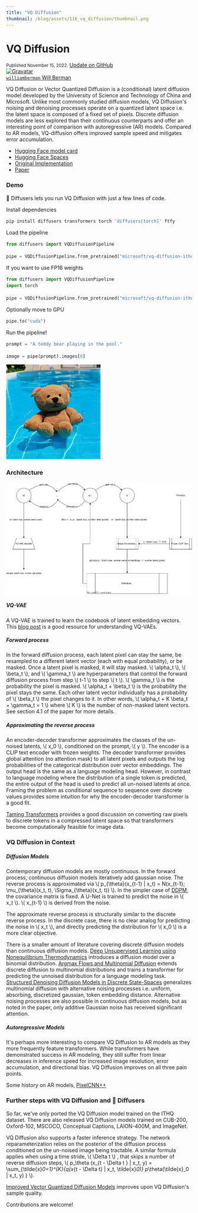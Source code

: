 ```yaml
---
title: "VQ Diffusion" 
thumbnail: /blog/assets/116_vq_diffusion/thumbnail.png
---
```


# VQ Diffusion

<div class="blog-metadata">
    <small>Published November 15, 2022.</small>
    <a target="_blank" class="btn no-underline text-sm mb-5 font-sans" href="https://github.com/huggingface/blog/blob/main/vq-diffusion.md">
        Update on GitHub
    </a>
</div>

<div class="author-card">
    <a href="/williamberman"> 
        <img class="avatar avatar-user" src="https://aeiljuispo.cloudimg.io/v7/https://s3.amazonaws.com/moonup/production/uploads/1668468846504-63407fadb78ed99eab00203d.jpeg?w=200&h=200&f=face" title="Gravatar">
        <div class="bfc">
            <code>williamberman</code>
            <span class="fullname">Will Berman</span>
        </div>
    </a>
</div>

VQ Diffusion or Vector Quantized Diffusion is a (conditional) latent diffusion model developed by the University of Science and Technology of China and Microsoft. Unlike most commonly studied diffusion models, VQ Diffusion's noising and denoising processes operate on a quantized latent space i.e. the latent space is composed of a fixed set of pixels. Discrete diffusion models are less explored than their continuous counterparts and offer an interesting point of comparison with autoregressive (AR) models. Compared to AR models, VQ-diffusion offers improved sample speed and mitigates error accumulation.

- [Hugging Face model card](https://huggingface.co/microsoft/vq-diffusion-ithq)
- [Hugging Face Spaces](https://huggingface.co/spaces/patrickvonplaten/vq-vs-stable-diffusion)
- [Original Implementation](https://github.com/microsoft/VQ-Diffusion)
- [Paper](https://arxiv.org/abs/2111.14822)

### Demo

🧨 Diffusers lets you run VQ Diffusion with just a few lines of code.

Install dependencies
```bash
pip install diffusers transformers torch 'diffusers[torch]' ftfy
```

Load the pipeline
```python
from diffusers import VQDiffusionPipeline

pipe = VQDiffusionPipeline.from_pretrained("microsoft/vq-diffusion-ithq")
```

If you want to use FP16 weights
```python
from diffusers import VQDiffusionPipeline
import torch

pipe = VQDiffusionPipeline.from_pretrained("microsoft/vq-diffusion-ithq", torch_dtype=torch.float16, revision="fp16")
```

Optionally move to GPU
```python
pipe.to("cuda")
```

Run the pipeline!

```python
prompt = "A teddy bear playing in the pool."

image = pipe(prompt).images[0]
```

![png](assets/116_vq_diffusion/vq_diffusion_teddy_bear_pool.png)

### Architecture

![svg](assets/116_vq_diffusion/vq_diffusion_architecture.svg)

##### VQ-VAE

A VQ-VAE is trained to learn the codebook of latent embedding vectors. This [blog post](https://ml.berkeley.edu/blog/posts/vq-vae/) is a good resource for understanding VQ-VAEs.

##### Forward process

In the forward diffusion process, each latent pixel can stay the same, be resampled to a different latent vector (each with equal probability), or be masked. Once a latent pixel is masked, it will stay masked. \\( \alpha_t \\), \\( \beta_t \\), and \\( \gamma_t \\) are hyperparameters that control the forward diffusion process from step \\( t-1 \\) to step \\( t \\). \\( \gamma_t \\) is the probability the pixel is masked. \\( \alpha_t + \beta_t \\) is the probability the pixel stays the same. Each other latent vector individually has a probability of \\( \beta_t \\) the pixel changes to it. In other words, \\( \alpha_t + K \beta_t + \gamma_t = 1 \\) where \\( K \\) is the number of non-masked latent vectors. See section 4.1 of the paper for more details.

##### Approximating the reverse process

An encoder-decoder transformer approximates the classes of the un-noised latents, \\( x_0 \\), conditioned on the prompt, \\( y \\). The encoder is a CLIP text encoder with frozen weights. The decoder transformer provides global attention (no attention mask) to all latent pixels and outputs the log probabilities of the categorical distribution over vector embeddings. The output head is the same as a language modeling head. However, in contrast to language modeling where the distribution of a single token is predicted, the entire output of the head is used to predict all un-noised latents at once. Framing the problem as conditional sequence to sequence over discrete values provides some intuition for why the encoder-decoder transformer is a good fit. 

[Taming Transformers](https://arxiv.org/abs/2012.09841) provides a good discussion on converting raw pixels to discrete tokens in a compressed latent space so that transformers become computationally feasible for image data.

### VQ Diffusion in Context

##### Diffusion Models

Contemporary diffusion models are mostly continuous. In the forward process, continuous diffusion models iteratively add gaussian noise. The reverse process is approximated via \\( p_{\theta}(x_{t-1} | x_t) = N(x_{t-1}; \mu_{\theta}(x_t, t), \Sigma_{\theta}(x_t, t)) \\). In the simpler case of [DDPM](https://arxiv.org/abs/2006.11239), the covariance matrix is fixed. A U-Net is trained to predict the noise in \\( x_t \\). \\( x_{t-1} \\) is derived from the noise. 

The approximate reverse process is structurally similar to the discrete reverse process. In the discrete case, there is no clear analog for predicting the noise in \\( x_t \\), and directly predicting the distribution for \\( x_0 \\) is a more clear objective. 

There is a smaller amount of literature covering discrete diffusion models than continuous diffusion models. [Deep Unsupervised Learning using Nonequilibrium Thermodynamics](https://arxiv.org/abs/1503.03585) introduces a diffusion model over a binomial distribution. [Argmax Flows and Multinomial Diffusion](https://arxiv.org/abs/2102.05379) extends discrete diffusion to multinomial distributions and trains a transformer for predicting the unnoised distribution for a language modeling task. [Structured Denoising Diffusion Models in Discrete State-Spaces](https://arxiv.org/abs/2107.03006) generalizes multinomial diffusion with alternative noising processes i.e. uniform, absorbing, discretized gaussian, token embedding distance. Alternative noising processes are also possible in continuous diffusion models, but as noted in the paper, only additive Gaussian noise has received significant attention.

##### Autoregressive Models

It's perhaps more interesting to compare VQ Diffusion to AR models as they more frequently feature transformers. While transformers have demonstrated success in AR modeling, they still suffer from linear decreases in inference speed for increased image resolution, error accumulation, and directional bias. VQ Diffusion improves on all three pain points.

Some history on AR models, [PixelCNN++](https://arxiv.org/abs/1701.05517) 

### Further steps with VQ Diffusion and 🧨 Diffusers

So far, we've only ported the VQ Diffusion model trained on the ITHQ dataset. There are also released VQ Diffusion models trained on CUB-200, Oxford-102, MSCOCO, Conceptual Captions, LAION-400M, and ImageNet.

VQ Diffusion also supports a faster inference strategy. The network reparameterization relies on the posterior of the diffusion process conditioned on the un-noised image being tractable. A similar formula applies when using a time stride, \\( \Delta t \\) , that skips a number of reverse diffusion steps, \\( p_\theta (x_{t - \Delta t } | x_t, y) = \sum_{\tilde{x}_0=1}^{K}{q(x_{t - \Delta t} | x_t, \tilde{x}_0)} p_\theta(\tilde{x}_0 | x_t, y) } \\).

[Improved Vector Quantized Diffusion Models](https://arxiv.org/abs/2205.16007) improves upon VQ Diffusion's sample quality.

Contributions are welcome!
